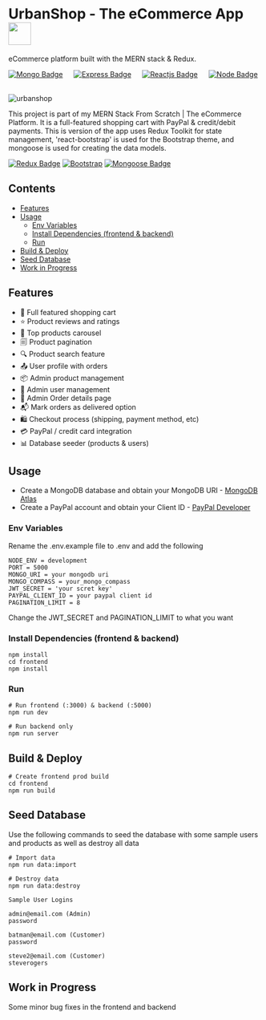 # UrbanShop - The eCommerce App <img src="https://www.pngmart.com/files/11/E-Commerce-PNG-Transparent.png" height="45px" width = "45px"/>
eCommerce platform built with the MERN stack & Redux.




[![Mongo Badge](http://img.shields.io/badge/Database%20-MongoDB-darkgreen?style=for-the-badge&logo=mongodb)](https://www.mongodb.com/)
&emsp;
[![Express Badge](http://img.shields.io/badge/Server%20-Express-black?style=for-the-badge&logo=express)](https://expressjs.com/)
&emsp;
[![Reactjs Badge](http://img.shields.io/badge/Client%20-React-blue?style=for-the-badge&logo=react)](https://reactjs.org/)
&emsp;
[![Node Badge](http://img.shields.io/badge/Backend%20-Node-green?style=for-the-badge&logo=node.js)](https://nodejs.org/en/)
&emsp;
  
 
![urbanshop](https://github.com/umangutkarsh/UrbanShop-The_eCommerce_app/assets/95426993/75326a9d-718c-4844-839f-1e787056f35d)



This project is part of my MERN Stack From Scratch | The eCommerce Platform. It is a full-featured shopping cart with PayPal & credit/debit payments.
This is version of the app uses Redux Toolkit for state management, 'react-bootstrap' is used for the Bootstrap theme, and mongoose is used for creating the data models.


[![Redux Badge](https://img.shields.io/badge/redux-%23593d88.svg?style=for-the-badge&logo=redux&logoColor=white)](https://redux-toolkit.js.org/)
[![Bootstrap](https://img.shields.io/badge/bootstrap-%238511FA.svg?style=for-the-badge&logo=bootstrap&logoColor=white)](https://getbootstrap.com/)
[![Mongoose Badge](https://img.shields.io/badge/Mongoose-800?logo=mongoose&logoColor=fff&style=for-the-badge)](https://mongoosejs.com/)




## Contents
* [Features](https://github.com/umangutkarsh/UrbanShop-The_eCommerce_app/tree/main#features)
* [Usage](https://github.com/umangutkarsh/UrbanShop-The_eCommerce_app/tree/main#usage)
  * [Env Variables](https://github.com/umangutkarsh/UrbanShop-The_eCommerce_app/tree/main#env-variables)
  * [Install Dependencies (frontend & backend)](https://github.com/umangutkarsh/UrbanShop-The_eCommerce_app/tree/main#install-dependencies-frontend--backend)
  * [Run](https://github.com/umangutkarsh/UrbanShop-The_eCommerce_app/tree/main#run)
* [Build & Deploy](https://github.com/umangutkarsh/UrbanShop-The_eCommerce_app/tree/main#build--deploy)
* [Seed Database](https://github.com/umangutkarsh/UrbanShop-The_eCommerce_app/tree/main#seed-database)
* [Work in Progress](https://github.com/umangutkarsh/UrbanShop-The_eCommerce_app/tree/main#work-in-progress)



## Features
* 🛒 Full featured shopping cart
* ⭐ Product reviews and ratings
* 📱 Top products carousel
* 🗐 Product pagination
* 🔍 Product search feature
* 📤 User profile with orders
* 📦 Admin product management
* 👤 Admin user management
* 🧾 Admin Order details page
* 📬 Mark orders as delivered option
* 🛍️ Checkout process (shipping, payment method, etc)
* 💳 PayPal / credit card integration
* 📊 Database seeder (products & users)



## Usage
* Create a MongoDB database and obtain your MongoDB URI - [MongoDB Atlas](https://www.mongodb.com/cloud/atlas/register)
* Create a PayPal account and obtain your Client ID - [PayPal Developer](https://developer.paypal.com/home)

### Env Variables
Rename the .env.example file to .env and add the following
```
NODE_ENV = development
PORT = 5000
MONGO_URI = your mongodb uri
MONGO_COMPASS = your_mongo_compass
JWT_SECRET = 'your scret key'
PAYPAL_CLIENT_ID = your paypal client id
PAGINATION_LIMIT = 8
```
Change the JWT_SECRET and PAGINATION_LIMIT to what you want

### Install Dependencies (frontend & backend)
```
npm install
cd frontend
npm install
```

### Run
```
# Run frontend (:3000) & backend (:5000)
npm run dev

# Run backend only
npm run server
```


## Build & Deploy
```
# Create frontend prod build
cd frontend
npm run build
```


## Seed Database
Use the following commands to seed the database with some sample users and products as well as destroy all data
```
# Import data
npm run data:import

# Destroy data
npm run data:destroy
```
```
Sample User Logins

admin@email.com (Admin)
password

batman@email.com (Customer)
password

steve2@email.com (Customer)
steverogers
```


## Work in Progress
Some minor bug fixes in the frontend and backend

